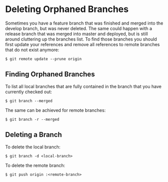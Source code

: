 
Deleting Orphaned Branches
==========================

Sometimes you have a feature branch that was finished and merged into the develop branch, but was never deleted. The same could happen with a release branch that was merged into master and deployed, but is still around cluttering up the branches list. To find those branches you should first update your references and remove all references to remote branches that do not exist anymore:

    $ git remote update --prune origin


Finding Orphaned Branches
-------------------------

To list all local branches that are fully contained in the branch that you have currently checked out:

    $ git branch --merged

The same can be achieved for remote branches:

    $ git branch -r --merged


Deleting a Branch
-----------------

To delete the local branch:

    $ git branch -d <local-branch>

To delete the remote branch:

    $ git push origin :<remote-branch>
